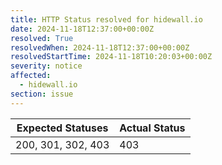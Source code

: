 ```yaml
---
title: HTTP Status resolved for hidewall.io
date: 2024-11-18T12:37:00+00:00Z
resolved: True
resolvedWhen: 2024-11-18T12:37:00+00:00Z
resolvedStartTime: 2024-11-18T10:20:03+00:00Z
severity: notice
affected:
  - hidewall.io
section: issue
---
```


| Expected Statuses | Actual Status  |
|-------------------|----------------|
| 200, 301, 302, 403 | 403 |
